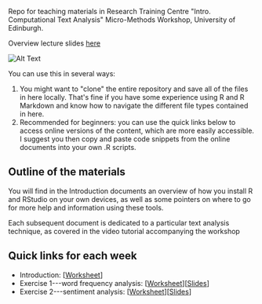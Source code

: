 Repo for teaching materials in Research Training Centre "Intro. Computational Text Analysis" Micro-Methods Workshop, University of Edinburgh.

Overview lecture slides [here](https://docs.google.com/viewer?url=https://raw.githubusercontent.com/cjbarrie/CTA-ED-MMW/main/rtc_CTA_intro.pdf)

![Alt Text](coursebanner.png)

You can use this in several ways:

1. You might want to "clone" the entire repository and save all of the files in here locally. That's fine if you have some experience using R and R Markdown and know how to navigate the different file types contained in here. 
2. Recommended for beginners: you can use the quick links below to access online versions of the content, which are more easily accessible. I suggest you then copy and paste code snippets from the online documents into your own .R scripts.

## Outline of the materials

You will find in the Introduction documents an overview of how you install R and RStudio on your own devices, as well as some pointers on where to go for more help and information using these tools.

Each subsequent document is dedicated to a particular text analysis technique, as covered in the video tutorial accompanying the workshop

## Quick links for each week

- Introduction: \[[Worksheet](https://raw.githack.com/cjbarrie/CTA-ED-MMW/main/00-intro/00-intro.html)\]
- Exercise 1---word frequency analysis: \[[Worksheet](https://raw.githack.com/cjbarrie/CTA-ED-MMW/main/01-word-freq/01-word-freq.html)\]\[[Slides](https://raw.githack.com/cjbarrie/CTA-ED-MMW/main/01-word-freq/01-word-freq-pres.html)\]
- Exercise 2---sentiment analysis: \[[Worksheet](https://raw.githack.com/cjbarrie/CTA-ED-MMW/main/02-sent-analysis/02-sent-analysis.html)\]\[[Slides](https://raw.githack.com/cjbarrie/CTA-ED-MMW/main/02-sent-analysis/02-sent-analysis-pres.html)\]
